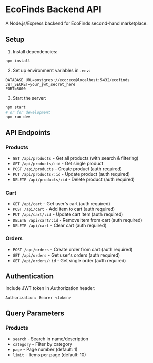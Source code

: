 # EcoFinds Backend API

A Node.js/Express backend for EcoFinds second-hand marketplace.

## Setup

1. Install dependencies:
```bash
npm install
```

2. Set up environment variables in `.env`:
```
DATABASE_URL=postgres://eco:eco@localhost:5432/ecofinds
JWT_SECRET=your_jwt_secret_here
PORT=5000
```

3. Start the server:
```bash
npm start
# or for development
npm run dev
```

## API Endpoints

### Products
- `GET /api/products` - Get all products (with search & filtering)
- `GET /api/products/:id` - Get single product
- `POST /api/products` - Create product (auth required)
- `PUT /api/products/:id` - Update product (auth required)
- `DELETE /api/products/:id` - Delete product (auth required)

### Cart
- `GET /api/cart` - Get user's cart (auth required)
- `POST /api/cart` - Add item to cart (auth required)
- `PUT /api/cart/:id` - Update cart item (auth required)
- `DELETE /api/cart/:id` - Remove item from cart (auth required)
- `DELETE /api/cart` - Clear cart (auth required)

### Orders
- `POST /api/orders` - Create order from cart (auth required)
- `GET /api/orders` - Get user's orders (auth required)
- `GET /api/orders/:id` - Get single order (auth required)

## Authentication

Include JWT token in Authorization header:
```
Authorization: Bearer <token>
```

## Query Parameters

### Products
- `search` - Search in name/description
- `category` - Filter by category
- `page` - Page number (default: 1)
- `limit` - Items per page (default: 10)